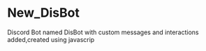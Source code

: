 # New_DisBot
Discord Bot named DisBot with custom messages and interactions added,created using javascrip
